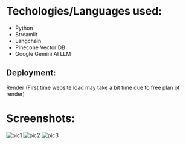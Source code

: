 # Techologies/Languages used:
- Python
- Streamlit
- Langchain
- Pinecone Vector DB
- Google Gemini AI LLM

## Deployment: 
Render (First time website load may take  a bit time due to free plan of render)

# Screenshots:
![pic1](https://github.com/abhishekgit03/QABot/assets/92089364/4df361f7-0e27-4ea4-9ddf-ff075b43c989)
![pic2](https://github.com/abhishekgit03/QABot/assets/92089364/7902bba2-b4a5-4dc6-9b34-d0ed6c0694f3)
![pic3](https://github.com/abhishekgit03/QABot/assets/92089364/a599ea54-43ce-4b1f-894d-11f7246042c8)

